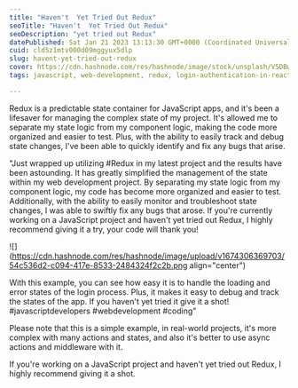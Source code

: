 ```yaml
---
title: "Haven't  Yet Tried Out Redux"
seoTitle: "Haven't  Yet Tried Out Redux"
seoDescription: "yet tried out Redux"
datePublished: Sat Jan 21 2023 13:13:30 GMT+0000 (Coordinated Universal Time)
cuid: cld5z1mtv000d09mggyux5dlp
slug: havent-yet-tried-out-redux
cover: https://cdn.hashnode.com/res/hashnode/image/stock/unsplash/V5DBwOOv0bo/upload/cb2afafaf6a5bc39d67a7b20152f0971.jpeg
tags: javascript, web-development, redux, login-authentication-in-react-js

---
```


Redux is a predictable state container for JavaScript apps, and it's been a lifesaver for managing the complex state of my project. It's allowed me to separate my state logic from my component logic, making the code more organized and easier to test. Plus, with the ability to easily track and debug state changes, I've been able to quickly identify and fix any bugs that arise.

"Just wrapped up utilizing #Redux in my latest project and the results have been astounding. It has greatly simplified the management of the state within my web development project. By separating my state logic from my component logic, my code has become more organized and easier to test. Additionally, with the ability to easily monitor and troubleshoot state changes, I was able to swiftly fix any bugs that arose. If you're currently working on a JavaScript project and haven't yet tried out Redux, I highly recommend giving it a try, your code will thank you!

![](https://cdn.hashnode.com/res/hashnode/image/upload/v1674306369703/54c536d2-c094-417e-8533-2484324f2c2b.png align="center")

With this example, you can see how easy it is to handle the loading and error states of the login process. Plus, it makes it easy to debug and track the states of the app. If you haven't yet tried it give it a shot! #javascriptdevelopers #webdevelopment #coding"

Please note that this is a simple example, in real-world projects, it's more complex with many actions and states, and also it's better to use async actions and middleware with it.

If you're working on a JavaScript project and haven't yet tried out Redux, I highly recommend giving it a shot.
